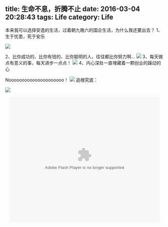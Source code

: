 title: 生命不息，折腾不止
date: 2016-03-04 20:28:43
tags: Life
category: Life
---
 本来我可以选择安逸的生活，过着朝九晚六的国企生活，为什么我还要出去？
1、生于忧患，死于安乐
<!-- more -->
![](http://7q5c2h.com1.z0.glb.clouddn.com/TheSecondResignation1.jpeg)

2、比你成功的、比你有钱的、比你聪明的人，往往都比你努力啊…
![](http://7q5c2h.com1.z0.glb.clouddn.com/TheSecondResignation2.jpg)
3、每天做点有意义的事，每天进步一点点！
![](http://7q5c2h.com1.z0.glb.clouddn.com/TheSecondResignation3.jpg)
4、内心深处一直埋藏着一颗创业的躁动的心

Nooooooooooooooooooooo！
![](http://7q5c2h.com1.z0.glb.clouddn.com/TheSecondResignation4.gif)
追根究底：

![](http://7q5c2h.com1.z0.glb.clouddn.com/TheSecondResignation5.jpg)

<center><embed src="http://player.youku.com/player.php/sid/XMjEzNjU2NTI0/v.swf" allowFullScreen="true" quality="high" width="480" height="400" align="middle" allowScriptAccess="always" type="application/x-shockwave-flash"></embed></center>
